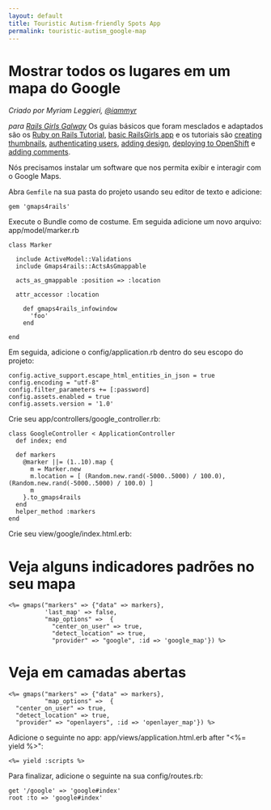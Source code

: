 ```yaml
---
layout: default
title: Touristic Autism-friendly Spots App 
permalink: touristic-autism_google-map
---
```


# Mostrar todos os lugares em um mapa do Google

*Criado por Myriam Leggieri, [@iammyr](https://twitter.com/iammyr)*

*para [Rails Girls Galway](https://github.com/RailsGirlsGalway)*
Os guias básicos que foram mesclados e adaptados são os [Ruby on Rails Tutorial](http://www.railstutorial.org/book), [basic RailsGirls app](http://guides.railsgirls.com/app/) e os tutoriais são [creating thumbnails](http://guides.railsgirls.com/thumbnails), [authenticating users](http://guides.railsgirls.com/devise/), [adding design](http://guides.railsgirls.com/design), [deploying to OpenShift](http://guides.railsgirls.com/openshift/) e [adding comments](http://guides.railsgirls.com/commenting).

Nós precisamos instalar um software que nos permita exibir e interagir com o Google Maps.

Abra `Gemfile` na sua pasta do projeto usando seu editor de texto e adicione:

```
gem 'gmaps4rails'
```

Execute o Bundle como de costume. Em seguida adicione um novo arquivo: app/model/marker.rb

```
class Marker

  include ActiveModel::Validations
  include Gmaps4rails::ActsAsGmappable

  acts_as_gmappable :position => :location

  attr_accessor :location

    def gmaps4rails_infowindow
      'foo'
    end

end
```


Em seguida, adicione o config/application.rb dentro do seu escopo do projeto:

```
config.active_support.escape_html_entities_in_json = true
config.encoding = "utf-8"
config.filter_parameters += [:password]
config.assets.enabled = true
config.assets.version = '1.0'
```
Crie seu app/controllers/google_controller.rb:

```
class GoogleController < ApplicationController
  def index; end

  def markers
    @marker ||= (1..10).map {
      m = Marker.new
      m.location = [ (Random.new.rand(-5000..5000) / 100.0),(Random.new.rand(-5000..5000) / 100.0) ]
      m
    }.to_gmaps4rails
  end
  helper_method :markers
end
```
Crie seu view/google/index.html.erb:


<h1>Veja alguns indicadores padrões no seu mapa</h1>
<div class="google_map"></div>

```
<%= gmaps("markers" => {"data" => markers},
          'last_map' => false,
          "map_options" =>  {
            "center_on_user" => true,
            "detect_location" => true,
            "provider" => "google", :id => 'google_map'}) %>
```

<h1>Veja em camadas abertas</h1>
<div class="openlayer_map"></div>

```
<%= gmaps("markers" => {"data" => markers},
          "map_options" =>  {
  "center_on_user" => true,
  "detect_location" => true,
  "provider" => "openlayers", :id => 'openlayer_map'}) %>
```

Adicione o seguinte no app: app/views/application.html.erb after "<%= yield %>":

```
<%= yield :scripts %>
```

Para finalizar, adicione o seguinte na sua config/routes.rb:

```
get '/google' => 'google#index'
root :to => 'google#index'
```
